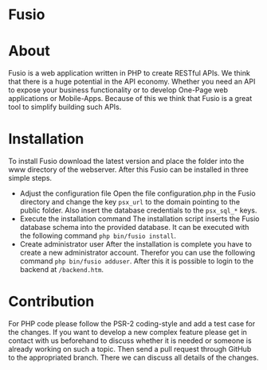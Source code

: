 Fusio
=====

# About

Fusio is a web application written in PHP to create RESTful APIs. We think that 
there is a huge potential in the API economy. Whether you need an API to expose 
your business functionality or to develop One-Page web applications or 
Mobile-Apps. Because of this we think that Fusio is a great tool to simplify 
building such APIs.

# Installation

To install Fusio download the latest version and place the folder into the www 
directory of the webserver. After this Fusio can be installed in three simple 
steps.

 * Adjust the configuration file
   Open the file configuration.php in the Fusio directory and change the key 
   `psx_url` to the domain pointing to the public folder. Also insert the database 
   credentials to the `psx_sql_*` keys.
 * Execute the installation command
   The installation script inserts the Fusio database schema into the provided 
   database. It can be executed with the following command `php bin/fusio install`.
 * Create administrator user
   After the installation is complete you have to create a new administrator 
   account. Therefor you can use the following command `php bin/fusio adduser`. 
   After this it is possible to login to the backend at `/backend.htm`.

# Contribution

For PHP code please follow the PSR-2 coding-style and add a test case for the 
changes. If you want to develop a new complex feature please get in contact with 
us beforehand to discuss whether it is needed or someone is already working on 
such a topic. Then send a pull request through GitHub to the appropriated 
branch. There we can discuss all details of the changes.

